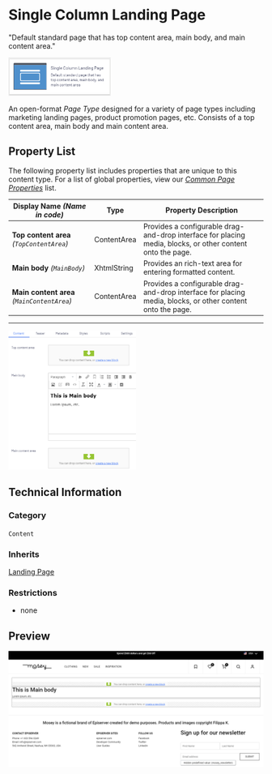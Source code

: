 # Single Column Landing Page
"Default standard page that has top content area, main body, and main content area."

<img src="Screenshots/Single%20Column%20Landing%20Page%20-%20icon.png?raw=true" alt="Single Column Landing Page icon" width="40%" />

An open-format *Page Type* designed for a variety of page types including marketing landing pages, product promotion pages, etc. Consists of a top content area, main body and main content area.

## Property List
The following property list includes properties that are unique to this content type. For a list of global properties, view our [*Common Page  Properties*](../../Common%20Page%20Properties.md) list.

Display Name *(Name in code)* | Type | Property Description
--------------|------|---------------
**Top content area** *(`TopContentArea`)* | ContentArea | Provides a configurable drag-and-drop interface for placing media, blocks, or other content onto the page.
**Main body** *(`MainBody`)* | XhtmlString | Provides an rich-text area for entering formatted content.
**Main content area** *(`MainContentArea`)* | ContentArea | Provides a configurable drag-and-drop interface for placing media, blocks, or other content onto the page.

** **
<img src="Screenshots/Single%20Column%20Landing%20Page%20-%20Content%20tab.png?raw=true" alt="Preview of Single Column Landing Page" width="50%"/>

## Technical Information

### Category
`Content`

### Inherits
[Landing Page](Landing%20Page.md)

### Restrictions
* none

## Preview
<img src="Screenshots/Single%20Column%20Landing%20Page%20-%20OPE.png?raw=true" alt="Preview of Single Column Landing Page" width="100%"/>
